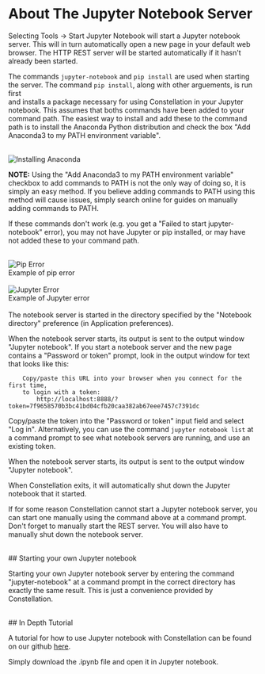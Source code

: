 # About The Jupyter Notebook Server

Selecting Tools -> Start Jupyter Notebook will start a Jupyter notebook
server. This will in turn automatically open a new page in your default
web browser. The HTTP REST server will be started automatically if it
hasn't already been started.

The commands `jupyter-notebook` and `pip install` are used when starting 
the server. The command `pip install`, along with other arguements, is run first  
and installs a package necessary for using Constellation in your Jupyter notebook. 
This assumes that boths commands have been added to your command path.
The easiest way to install and add these to the command path is to install the 
Anaconda Python distribution and check the box "Add Anaconda3 to my PATH environment variable".

<br />
<img src="../ext/docs/CoreUtilities/src/au/gov/asd/tac/constellation/utilities/AnacondaInstall.png" alt="Installing Anaconda" />
<br />

**NOTE:** Using the "Add Anaconda3 to my PATH environment variable" checkbox to add commands to PATH is not the only way of doing so, it is simply an easy method.
If you believe adding commands to PATH using this method will cause issues, simply search online for guides on manually adding commands to PATH.


If these commands don't work (e.g. you get a "Failed to start jupyter-notebook" error), 
you may not have Jupyter or pip installed, or may have not added these to your command path.

<br />
<img src="../ext/docs/CoreUtilities/src/au/gov/asd/tac/constellation/utilities/PipError.png" alt="Pip Error" />
<br />
Example of pip error
<br />

<br />
<img src="../ext/docs/CoreUtilities/src/au/gov/asd/tac/constellation/utilities/JupyterError.png" alt="Jupyter Error" />
<br />
Example of Jupyter error
<br />

<br />
The notebook server is started in the directory specified by the
"Notebook directory" preference (in Application preferences).

When the notebook server starts, its output is sent to the output window
"Jupyter notebook". If you start a notebook server and the new page
contains a "Password or token" prompt, look in the output window for
text that looks like this:

        Copy/paste this URL into your browser when you connect for the first time,
        to login with a token:
            http://localhost:8888/?token=7f9658570b3bc41bd04cfb20caa382ab67eee7457c7391dc
            

Copy/paste the token into the "Password or token" input field and select
"Log in". Alternatively, you can use the command `jupyter notebook list`
at a command prompt to see what notebook servers are running, and use an
existing token.

When the notebook server starts, its output is sent to the output window
"Jupyter notebook".

When Constellation exits, it will automatically shut down the Jupyter
notebook that it started.

If for some reason Constellation cannot start a Jupyter notebook server,
you can start one manually using the command above at a command prompt.
Don't forget to manually start the REST server. You will also have to
manually shut down the notebook server.

<br />
## Starting your own Jupyter notebook

Starting your own Jupyter notebook server by entering the command
"jupyter-notebook" at a command prompt in the correct directory has
exactly the same result. This is just a convenience provided by
Constellation.

<br />
## In Depth Tutorial

A tutorial for how to use Jupyter notebook with Constellation can be found on our github
[here](https://github.com/constellation-app/constellation-training/blob/master/Analyst%20Training/Exercise%2010%20-%20Network%20Analysis%20With%20Python/notebooks_and_constellation.ipynb).

Simply download the .ipynb file and open it in Jupyter notebook.